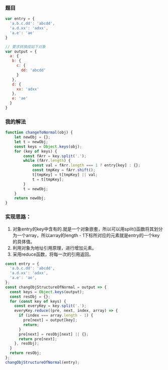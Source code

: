 ### 题目
```javascript
var entry = {
  'a.b.c.dd': 'abcdd',
  'a.d.xx': 'adxx',
  'a.e': 'ae'
}

// 要求转换成如下对象
var output = {
  a: {
   b: {
     c: {
       dd: 'abcdd'
     }
   },
   d: {
     xx: 'adxx'
   },
   e: 'ae'
  }
}
```

### 我的解法
```javascript
function changeToNormal(obj) {
    let newObj = {};
    let t = newObj;
    const keys = Object.keys(obj);
    for (key of keys) {
        const fArr = key.split('.');
        while (fArr.length) {
            const val = fArr.length === 1 ? entry[key] : {};
            const tmpKey = fArr.shift();
            t[tmpKey] = t[tmpKey] || val;
            t = t[tmpKey];
        }
        t = newObj;
    }
    return newObj;
}
```


### 实现思路：
1. 对象entry的key中含有的.就是一个对象嵌套，所以可以用split()函数将其划分为一个array，所以array的length - 1下标所对应的元素就是entry的一个key的具体值。
2. 利用对象为地址引用原理，进行增加元素。
3. 采用reduce函数，将每一次的引用返回。

```javascript
const entry = {
  'a.b.c.dd': 'abcdd',
  'a.d.xx': 'adxx',
  'a.e': 'ae',
};
const changObjStructureOfNormal = output => {
  const keys = Object.keys(output);
  const resObj = {};
  for (const key of keys) {
    const everyKey = key.split('.');
    everyKey.reduce((pre, next, index, array) => {
      if (index === array.length - 1) {
        pre[next] = output[key];
        return;
      }
      pre[next] = resObj[next] || {};
      return pre[next];
    }, resObj);
  }
  return resObj;
};
changObjStructureOfNormal(entry);
```
